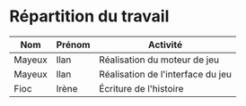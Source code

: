 # Répartition du travail 

| Nom | Prénom | Activité |
| --- | ------ | -------- |
| Mayeux | Ilan | Réalisation du moteur de jeu |
| Mayeux | Ilan | Réalisation de l'interface du jeu |
| Fioc | Irène | Écriture de l'histoire |
